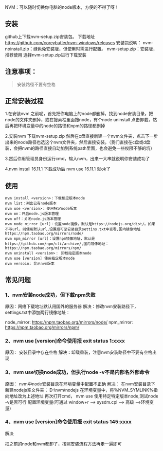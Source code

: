 NVM：可以随时切换你电脑的node版本，方便的不得了呀！


## 安装
github上下载nvm-setup.zip安装包。
下载地址 https://github.com/coreybutler/nvm-windows/releases
安装包说明：
nvm-noinstall.zip：绿色免安装版，但使用时需进行配置。
nvm-setup.zip：安装版，推荐使用
选择nvm-setup.zip进行下载安装
## 注意事项：
> 安装路径不要有空格


## 正常安装过程

1.在安装nvm 之前呢，首先把你电脑上的node都删掉，找到node安装目录，把node的文件夹删掉，或在搜索栏里面搜node，有个node uninstall 点击卸载，然后再把环境变量中的node的路径和npm的路径都删掉

2.安装nvm 下载nvm-setup.zip 然后在c盘直接新建一个nvm文件夹，点击下一步出来的node路径也选这个nvm文件夹，然后直接安装。（我们直接在c盘或d盘装，会把nvm的路径直接自动加到系统path里面，也会避免一些权限不够的坑）

3.然后你用管理员身份运行cmd，输入nvm，出来一大串就说明你安装成功了

4.nvm install 16.11.1    下载成功后 nvm use 16.11.1 就ok了



## 使用
```
nvm install <version>：下载相应版本node
nvm list：列出已有node版本
nvm use <version>: 使用特定node版本
nvm on：开启node.js版本管理
nvm off：关闭node.js版本管理
nvm node_mirror [url]：设置node镜像，默认是https://nodejs.org/dist/。如果不写url，则使用默认url,设置后可至安装目录settins.txt中查看,国内镜像地址https://npm.taobao.org/mirrors/node/
nvm npm_mirror [url]：设置npm镜像地址，默认是https://github.com/npm/cli/archive/,国内镜像地址：https://npm.taobao.org/mirrors/npm/
nvm uninstall <version>： 卸载指定版本node
nvm use [version] 使用指定版本node
nvm versoin: 显示nvm版本

```




## 常见问题
### 1、nvm安装node成功，但下载npm失败
原因：网络下载地址默认用国外的服务器
解决：修改nvm安装路径下，settings.txt中添加两行镜像地址：

node_mirror: https://npm.taobao.org/mirrors/node/
npm_mirror: https://npm.taobao.org/mirrors/npm/

### 2、nvm use [version]命令使用报 exit status 1:xxxx
原因： 安装目录中存在空格
解决：卸载重装，注意nvm安装路径中不要有空格出现

### 3、nvm use切换node成功，但执行node -v不是内部名外部命令
原因： nvm中node安装目录在环境变量中配置不正确
解决：
在nvm安装目录下新建nodejs空文件夹： D:\nvm\nodejs
在环境变量中，将%NVM_SYMLINK%指向地址改为上述地址
再次打开cmd， nvm use <version>使用特定特定版本node,测试node -v是否可行
配置环境变量(可通过 window+r —> sysdm.cpl —> 高级 —>环境变量)


### 4、nvm use [version]命令使用报 exit status 145:xxxx
解决

把之前的node和nvm都卸了，按照安装流程方法再走一遍即可

